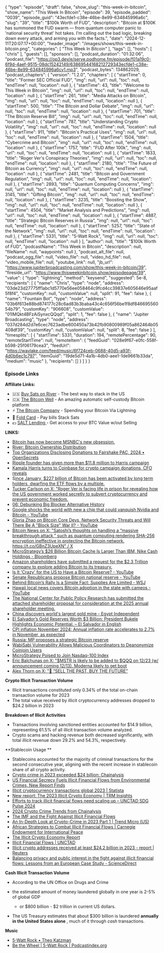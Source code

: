 {
  "type": "episode",
  "draft": false,
  "show_slug": "this-week-in-bitcoin",
  "show_name": "This Week In Bitcoin",
  "episode": 39,
  "episode_padded": "0039",
  "episode_guid": "43ecfde1-c38e-46be-8e99-634845996a6c",
  "slug": "39",
  "title": "$100k Worth of FUD",
  "description": "Bitcoin at $100K has summoned the FUD swarm — from quantum computer panic to 'national security threat' hot takes. I’m calling out the bad logic, breaking down every attack, and arming you with the facts.",
  "date": "2024-12-11T20:07:17+00:00",
  "header_image": "/images/shows/this-week-in-bitcoin.png",
  "categories": [
    "This Week In Bitcoin"
  ],
  "tags": [],
  "hosts": [
    "chris"
  ],
  "guests": [],
  "sponsors": [],
  "podcast_duration": "01:32:06",
  "podcast_file": "https://op3.dev/e/serve.podhome.fm/episode/f01a19c0-6f9d-4aef-9515-08dc15242149/63869544168212729343ecfde1-c38e-46be-8e99-634845996a6cv1.mp3",
  "podcast_bytes": 134862029,
  "podcast_chapters": {
    "version": "1.2.0",
    "chapters": [
      {
        "startTime": 0,
        "title": "Former SEC Official FUD",
        "img": null,
        "url": null,
        "toc": null,
        "endTime": null,
        "location": null
      },
      {
        "startTime": 43,
        "title": "Welcome to This Week in Bitcoin",
        "img": null,
        "url": null,
        "toc": null,
        "endTime": null,
        "location": null
      },
      {
        "startTime": 261,
        "title": "Media Attacks on Bitcoin",
        "img": null,
        "url": null,
        "toc": null,
        "endTime": null,
        "location": null
      },
      {
        "startTime": 500,
        "title": "The Bitcoin and Dollar Debate",
        "img": null,
        "url": null,
        "toc": null,
        "endTime": null,
        "location": null
      },
      {
        "startTime": 701,
        "title": "The Bitcoin Reserve Bill",
        "img": null,
        "url": null,
        "toc": null,
        "endTime": null,
        "location": null
      },
      {
        "startTime": 787,
        "title": "Understanding Crypto Volatility",
        "img": null,
        "url": null,
        "toc": null,
        "endTime": null,
        "location": null
      },
      {
        "startTime": 911,
        "title": "Bitcoin's Practical Uses",
        "img": null,
        "url": null,
        "toc": null,
        "endTime": null,
        "location": null
      },
      {
        "startTime": 1504,
        "title": "Cybercrime and Bitcoin",
        "img": null,
        "url": null,
        "toc": null,
        "endTime": null,
        "location": null
      },
      {
        "startTime": 1757,
        "title": "FUD After 100k",
        "img": null,
        "url": null,
        "toc": null,
        "endTime": null,
        "location": null
      },
      {
        "startTime": 1833,
        "title": "Roger Ver's Conspiracy Theories",
        "img": null,
        "url": null,
        "toc": null,
        "endTime": null,
        "location": null
      },
      {
        "startTime": 2180,
        "title": "The Future of Bitcoin as Currency",
        "img": null,
        "url": null,
        "toc": null,
        "endTime": null,
        "location": null
      },
      {
        "startTime": 2481,
        "title": "Bitcoin and Government Regulation",
        "img": null,
        "url": null,
        "toc": null,
        "endTime": null,
        "location": null
      },
      {
        "startTime": 2893,
        "title": "Quantum Computing Concerns",
        "img": null,
        "url": null,
        "toc": null,
        "endTime": null,
        "location": null
      },
      {
        "startTime": 3145,
        "title": "Gifting Bitcoin",
        "img": null,
        "url": null,
        "toc": null,
        "endTime": null,
        "location": null
      },
      {
        "startTime": 3235,
        "title": "Boosting the Show",
        "img": null,
        "url": null,
        "toc": null,
        "endTime": null,
        "location": null
      },
      {
        "startTime": 4504,
        "title": "Market Analysis and Predictions",
        "img": null,
        "url": null,
        "toc": null,
        "endTime": null,
        "location": null
      },
      {
        "startTime": 4887,
        "title": "Strategic Bitcoin Reserves in Russia",
        "img": null,
        "url": null,
        "toc": null,
        "endTime": null,
        "location": null
      },
      {
        "startTime": 5257,
        "title": "State of the Network",
        "img": null,
        "url": null,
        "toc": null,
        "endTime": null,
        "location": null
      },
      {
        "startTime": 5331,
        "title": "5-Watt Rock",
        "img": null,
        "url": null,
        "toc": null,
        "endTime": null,
        "location": null
      }
    ],
    "author": null,
    "title": "$100k Worth of FUD",
    "podcastName": "This Week in Bitcoin",
    "description": null,
    "fileName": null,
    "waypoints": null
  },
  "podcast_alt_file": null,
  "podcast_ogg_file": null,
  "video_file": null,
  "video_hd_file": null,
  "video_mobile_file": null,
  "youtube_link": null,
  "jb_url": "https://www.jupiterbroadcasting.com/show/this-week-in-bitcoin/39",
  "fireside_url": "https://www.thisweekinbitcoin.show/episodepage/39",
  "value": {
    "type": "lightning",
    "method": "keysend",
    "suggested": 5e-8,
    "recipients": [
      {
        "name": "Chris",
        "type": "node",
        "address": "03de23d27775ff1abc1d5770e56ee058464c9fcd4cc39837e605646e95aaf5f8f4",
        "customKey": null,
        "customValue": null,
        "split": 91,
        "fee": false
      },
      {
        "name": "Fountain Bot",
        "type": "node",
        "address": "03b6f613e88bd874177c28c6ad83b3baba43c4c656f56be1f8df84669556054b79",
        "customKey": "906608",
        "customValue": "01IMQkt4BFzAiSynxcQQqd",
        "split": 1,
        "fee": false
      },
      {
        "name": "Jupiter Broadcasting",
        "type": "node",
        "address": "037d284d2d7e6cec7623adbe600450a73b42fb90800989f05a862464b05408df39",
        "customKey": null,
        "customValue": null,
        "split": 8,
        "fee": false
      }
    ],
    "timesplits": [
      {
        "startTime": 5331,
        "duration": 194,
        "remotePercentage": 90,
        "remoteStartTime": null,
        "remoteItem": {
          "feedGuid": "028e9f67-e0fc-558f-b598-25f06179cea3",
          "feedUrl": "https://wavlake.com/feed/music/6f724ceb-0688-40d5-a93f-4d0b6ec1c797",
          "itemGuid": "19de5d71-4a1b-4db0-aee1-1de9661b33da",
          "medium": "music"
        },
        "recipients": []
      }
    ]
  }
}


### Episode Links

**Affiliate Links:**

* 🇺🇸 [Buy Sats on River](https://river.com/signup?r=3CT4V56E) \- The best way to stack in the US
* 🇨🇦 [The Bitcoin Well](https://bitcoinwell.com/referral/chrislas) \- An amazing automatic self-custody Bitcoin platform
* ⚡ [The Bitcoin Company](https://app.thebitcoincompany.com/signup?ref=JUPITER) \- Spending your Bitcoin Via Lightning
* 🏦 [Fold Card](https://use.foldapp.com/r/XNHPXTFC) \- Pay bills Stack Sats
* 💵 [SALT Lending ](https://borrower.saltlending.com/register?referralCode=GkPQdbqWG)\- Get access to your BTC Value w/out Selling

**LINKS:**

* [Bitcoin has now become MSNBC's new obsession. ](https://x.com/pledditor/status/1866803778571342128?t=E9EIlRX-vHxbQ8g23lQU3A)
* [River: Bitcoin Ownership Distribution](https://x.com/River/status/1831374555530830304)
* [Top Organizations Disclosing Donations to Fairshake PAC, 2024 • OpenSecrets](https://www.opensecrets.org/outside-spending/detail/2024?cmte=Fairshake+PAC&tab=donors)
* [Ripple founder has given more than $11.8 million to Harris campaign](https://www.cnbc.com/2024/10/21/ripple-founder-has-given-more-than-11point8-million-to-harris-campaign.html)
* [Kamala Harris turns to Coinbase for crypto campaign donations, CFO reveals](https://www.htx.com/feed/community/6132206/)
* S[ince January, $227 billion of Bitcoin has been activated by long term holders, dwarfing the ETF flows by a multiple.](https://x.com/txmctrades/status/1863660343504843127)
* [Tucker Carlson on X: "Roger Ver is facing life in prison for revealing how the US government worked secretly to subvert cryptocurrency and prevent economic freedom.](https://x.com/TuckerCarlson/status/1866543923939729870)
* [06: Debunking Big Blocker Alternative History](https://www.thisweekinbitcoin.show/episodepage/06-debunking-big-blocker-alternative-history)
* [Google shocks the world with new a chip that could vanquish Nvidia and Bitcoin - YouTube](https://www.youtube.com/watch?v=KbKyVuvQ7OU)
* [Gloria Zhao on Bitcoin Core Devs, Network Security Threats and Will There Be A "Block Size" War II? - YouTube](https://www.youtube.com/watch?v=DmCTDRH_WVM)
* [Bitcoin News on X: "Satoshi’s thoughts on handling a “massive breakthrough attack,” such as quantum computing rendering SHA-256 encryption ineffective in protecting the Bitcoin network. ](https://x.com/BitcoinNewsCom/status/1866591802221822271)<https://t.co/GBnZ3UpeXN">[ / X](https://x.com/BitcoinNewsCom/status/1866591802221822271)
* [MicroStrategy’s $26 Billion Bitcoin Cache Is Larger Than IBM, Nike Cash Holdings - Bloomberg](https://www.bloomberg.com/news/articles/2024-11-16/microstrategy-s-26-billion-bitcoin-cache-is-larger-than-ibm-nike-cash-holdings)
* [Amazon shareholders have submitted a request for the $2.3 Trillion company to explore adding Bitcoin to its treasury.](https://x.com/Dennis_Porter_/status/1865838523741581635)
* [Is It 'Crazy' for the US to Have a Bitcoin Reserve? - YouTube](https://www.youtube.com/watch?v=lYKRpK7Q2LY&si=2LxIJUJwtibvbGJS)
* [Senate Republicans propose Bitcoin national reserve - YouTube](https://www.youtube.com/watch?v=U3cRv42xT1k)
* [Behind Bitcoin’s Rally Is a Simple Fact: Supplies Are Limited - WSJ](https://www.wsj.com/finance/currencies/bitcoin-supply-limit-crypto-value-29e068b4)
* [Hawaii local news covers Bitcoin adoption in the state with cameos - YouTube](https://www.youtube.com/watch?v=et0o6OZyL7U&si=J-rUpNH2ksw0JiBE)
* [The National Center for Public Policy Research has submitted the attached shareholder proposal for consideration at the 2025 annual shareholder meeting. ](https://x.com/timkotzman/status/1865832907597807992?t=E9EIlRX-vHxbQ8g23lQU3A)
* [China discovers world's largest gold mine - Egypt Independent](https://www.egyptindependent.com/china-discovers-worlds-largest-gold-mine/)
* [El Salvador’s Gold Reserves Worth $3 Billion: President Bukele Highlights Economic Potential. – El Salvador in English](https://elsalvadorinenglish.com/2024/11/27/el-salvadors-gold-reserves-worth-3-billion-president-bukele-highlights-economic-potential/)
* [CPI inflation November 2024: Annual inflation rate accelerates to 2.7% in November, as expected](https://www.cnbc.com/2024/12/11/cpi-inflation-november-2024-annual-inflation-rate-accelerates-to-2point7percent-in-november-as-expected.html)
* [Russia: MP proposes a strategic Bitcoin reserve](https://atlas21.com/russia-mp-proposes-a-strategic-bitcoin-reserve/)
* [WabiSabi Vulnerability Allows Malicious Coordinators to Deanonymize Coinjoin Users](https://www.nobsbitcoin.com/wabisabi-vulnerability-allows-malicious-coordinators-to-deanonymize-coinjoin-users/)
* [MicroStrategy Poised to Join Nasdaq-100 Index](https://www.coindesk.com/news-analysis/2024/12/02/microstrategy-looks-poised-to-join-influential-nasdaq-100-index-here-s-what-that-means-for-the-stock?ref=tftc.io/)
* [Eric Balchunas on X: "$MSTR is likely to be added to $QQQ on 12/23 (w/ announcement coming 12/13). Moderna likely to get boot](https://x.com/EricBalchunas/status/1866595936983716168)
* [Alex Thorn on X: "🚨 “SELL THE PAST, BUY THE FUTURE” ](https://x.com/intangiblecoins/status/1866100432734400840)

**Crypto Illicit Transaction Volume**

* Illicit transactions constituted only 0.34% of the total on-chain transaction volume for 2023
* The total value received by illicit cryptocurrency addresses dropped to $24.2 billion in 2023

**Breakdown of Illicit Activities**

* Transactions involving sanctioned entities accounted for $14.9 billion, representing 61.5% of all illicit transaction volume analyzed.
* Crypto scams and hacking revenue both decreased significantly, with total illicit revenue down 29.2% and 54.3%, respectively.

**Stablecoin Usage
**

* Stablecoins accounted for the majority of criminal transactions for the second consecutive year, aligning with the recent increase in stablecoin share of all crypto activity.
* [Crypto crime in 2023 exceeded $24 billion: Chainalysis](https://www.mariblock.com/crypto-crime-2023-exceeded-24-billion-chainalysis/)
* [US Financial Secrecy Fuels Illicit Financial Flows from Environmental Crimes, New Report Finds](https://thefactcoalition.org/us-financial-secrecy-fuels-illicit-financial-flows-from-environmental-crimes-new-report-finds/)
* [Illicit cryptocurrency transactions global 2023 | Statista](https://proxy.parisjc.edu:8293/statistics/1410685/illicit-crypto-transactions-worldwide/)
* [New report: The 2023 Illicit Crypto Economy | TRM Insights](https://www.trmlabs.com/post/new-report-the-2023-illicit-crypto-economy)
* [Efforts to track illicit financial flows need scaling up – UNCTAD SDG Pulse 2024](https://sdgpulse.unctad.org/illicit-financial-flows/)
* [2024 Crypto Crime Trends from Chainalysis](https://www.chainalysis.com/blog/2024-crypto-crime-report-introduction/)
* [The IMF and the Fight Against Illicit Financial Flows](https://www.imf.org/en/About/Factsheets/Sheets/2023/Fight-against-illicit-financial-flows)
* [An In-Depth Look at Crypto-Crime in 2023 Part 1 | Trend Micro (US)](https://www.trendmicro.com/en_us/research/24/g/crypto-crime-2024-report-part-i.html)
* [African Strategies to Combat Illicit Financial Flows | Carnegie Endowment for International Peace](https://carnegieendowment.org/research/2024/11/illicit-financial-flows-africa-tax?lang=en)
* [The Illicit Crypto Economy Report](https://www.trmlabs.com/the-illicit-crypto-economy-report)
* [Illicit Financial Flows | UNCTAD](https://unctad.org/statistics/illicit-financial-flows)
* [Illicit crypto addresses received at least $24.2 billion in 2023 - report | Reuters](https://www.reuters.com/technology/illicit-crypto-addresses-received-least-242-bln-2023-report-2024-01-18/)
* [Balancing privacy and public interest in the fight against illicit financial flows: Lessons from an European Case Study - ScienceDirect](https://www.sciencedirect.com/science/article/pii/S2949791424000459)

**Cash Illicit Transaction Volume**

* According to the UN Office on Drugs and Crime 
* the estimated amount of money laundered globally in one year is 2-5% of global GDP 

  * or $800 billion - $2 trillion in current US dollars.

* The US Treasury estimates that about $300 billion is laundered
**annually in the United States alone** , much of it through _cash_
transactions.


**Music**

* [5-Watt Rock • Theo Katzman](https://wavlake.com/track/19de5d71-4a1b-4db0-aee1-1de9661b33da)
* [Be the Wheel | 5-Watt Rock | Podcastindex.org](https://podcastindex.org/podcast/7114678?episode=30604410643)
